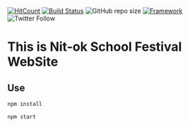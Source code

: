 [![HitCount](http://hits.dwyl.io/kakao1839/nitok-school-fes2019.svg)](http://hits.dwyl.io/kakao1839/nitok-school-fes2019)
[![Build Status](https://travis-ci.org/kakao1839/nitok-school-fes2019.svg?branch=master)](https://travis-ci.org/kakao1839/nitok-school-fes2019)
![GitHub repo size](https://img.shields.io/github/repo-size/kakao1839/nitok-school-fes2019)
[![Framework](https://img.shields.io/badge/-React-70B8D1.svg?logo=react&style=popout)](https://reactjs.org)
![Twitter Follow](https://img.shields.io/twitter/follow/e381x?style=social)
# This is Nit-ok School Festival WebSite

## Use
```bash
npm install
```
```bash
npm start
```
